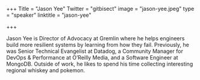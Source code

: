 +++
Title = "Jason Yee"
Twitter = "gitbisect"
image = "jason-yee.jpeg"
type = "speaker"
linktitle = "jason-yee"

+++

Jason Yee is Director of Advocacy at Gremlin where he helps engineers build more resilient systems by learning from how they fail. Previously, he was Senior Technical Evangelist at Datadog, a Community Manager for DevOps & Performance at O’Reilly Media, and a Software Engineer at MongoDB. Outside of work, he likes to spend his time collecting interesting regional whiskey and pokemon.